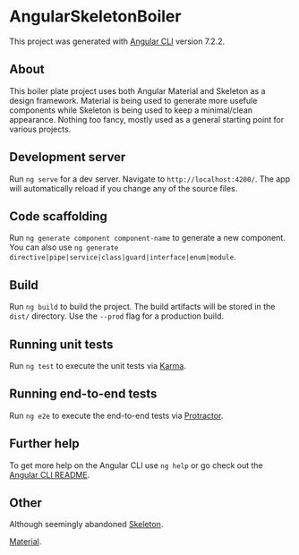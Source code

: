 # AngularSkeletonBoiler

This project was generated with [Angular CLI](https://github.com/angular/angular-cli) version 7.2.2.

## About

This boiler plate project uses both Angular Material and Skeleton as a design framework. Material is being used to generate more usefule components while Skeleton is being used to keep a minimal/clean appearance. Nothing too fancy, mostly used as a general starting point for various projects.

## Development server

Run `ng serve` for a dev server. Navigate to `http://localhost:4200/`. The app will automatically reload if you change any of the source files.

## Code scaffolding

Run `ng generate component component-name` to generate a new component. You can also use `ng generate directive|pipe|service|class|guard|interface|enum|module`.

## Build

Run `ng build` to build the project. The build artifacts will be stored in the `dist/` directory. Use the `--prod` flag for a production build.

## Running unit tests

Run `ng test` to execute the unit tests via [Karma](https://karma-runner.github.io).

## Running end-to-end tests

Run `ng e2e` to execute the end-to-end tests via [Protractor](http://www.protractortest.org/).

## Further help

To get more help on the Angular CLI use `ng help` or go check out the [Angular CLI README](https://github.com/angular/angular-cli/blob/master/README.md).

## Other

Although seemingly abandoned [Skeleton](https://github.com/dhg/Skeleton/tree/gh-pages).

[Material](https://github.com/angular/material2).